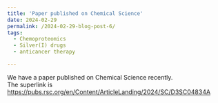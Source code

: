 ```yaml
---
title: 'Paper published on Chemical Science'
date: 2024-02-29
permalink: /2024-02-29-blog-post-6/
tags:
  - Chemoproteomics
  - Silver(I) drugs
  - anticancer therapy

---
```

We have a paper published on Chemical Science recently.    
The superlink is https://pubs.rsc.org/en/Content/ArticleLanding/2024/SC/D3SC04834A
